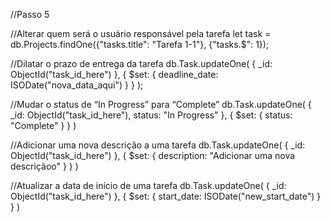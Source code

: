 //Passo 5

//Alterar quem será o usuário responsável pela tarefa
let task = db.Projects.findOne({"tasks.title": "Tarefa 1-1"}, {"tasks.$": 1});

//Dilatar o prazo de entrega da tarefa
db.Task.updateOne(
  { _id: ObjectId("task_id_here") }, 
  { $set: { deadline_date: ISODate("nova_data_aqui") } } 
);

//Mudar o status de “In Progress” para “Complete”
db.Task.updateOne(
  { _id: ObjectId("task_id_here"), status: "In Progress" }, 
  { $set: { status: "Complete" } } 
)

//Adicionar uma nova descrição a uma tarefa
db.Task.updateOne(
  { _id: ObjectId("task_id_here") }, 
  { $set: { description: "Adicionar uma nova descriçãoo" } }
)

//Atualizar a data de início de uma tarefa
db.Task.updateOne(
  { _id: ObjectId("task_id_here") },
  { $set: { start_date: ISODate("new_start_date") } }
)



